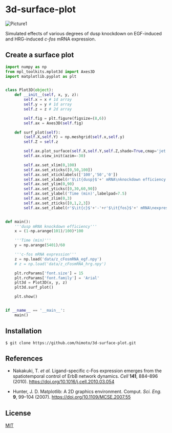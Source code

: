 # 3d-surface-plot

![Picture1](https://user-images.githubusercontent.com/31299606/59900035-db982380-9431-11e9-9603-8f2cdbc0a8e4.png)

Simulated effects of various degrees of dusp knockdown on EGF-induced and HRG-induced *c-fos* mRNA expression.

## Create a surface plot
```python
import numpy as np
from mpl_toolkits.mplot3d import Axes3D
import matplotlib.pyplot as plt


class Plot3D(object):
    def __init__(self, x, y, z):
        self.x = x # 1d array
        self.y = y # 1d array
        self.z = z # 2d array

        self.fig = plt.figure(figsize=(8,6))
        self.ax = Axes3D(self.fig)

    def surf_plot(self):
        (self.X,self.Y) = np.meshgrid(self.x,self.y)
        self.Z = self.z

        self.ax.plot_surface(self.X,self.Y,self.Z,shade=True,cmap='jet',rstride=1,cstride=1)
        self.ax.view_init(azim=-30)

        self.ax.set_xlim(0,100)
        self.ax.set_xticks([0,50,100])
        self.ax.set_xticklabels(['100','50','0'])
        self.ax.set_xlabel(r'$\it{dusp}$'+' mRNA\nknockdown efficiency (%)',labelpad=10)
        self.ax.set_ylim(0,90)
        self.ax.set_yticks([0,30,60,90])
        self.ax.set_ylabel('Time (min)',labelpad=7.5)
        self.ax.set_zlim(0,3)
        self.ax.set_zticks([0,1,2,3])
        self.ax.set_zlabel(r'$\it{c}$'+'-'+r'$\it{fos}$'+' mRNA\nexpression (%)',labelpad=5)


def main():
    '''dusp mRNA knockdown efficiency'''
    x = (1-np.arange(101)/100)*100

    '''Time (min)'''
    y = np.arange(5401)/60

    '''c-fos mRNA expression'''
    z = np.load('data/z_cFosmRNA_egf.npy')
    # z = np.load('data/z_cFosmRNA_hrg.npy')

    plt.rcParams['font.size'] = 15
    plt.rcParams['font.family'] = 'Arial'
    plt3d = Plot3D(x, y, z)
    plt3d.surf_plot()

    plt.show()


if __name__ == '__main__':
    main()
```

## Installation
    $ git clone https://github.com/himoto/3d-surface-plot.git

## References
- Nakakuki, T. *et al.* Ligand-specific c-Fos expression emerges from the spatiotemporal control of ErbB network dynamics. *Cell* **141**, 884–896 (2010). https://doi.org/10.1016/j.cell.2010.03.054

- Hunter, J. D. Matplotlib: A 2D graphics environment. Comput. *Sci. Eng.* **9**, 99–104 (2007). https://doi.org/10.1109/MCSE.2007.55

## License
[MIT](/LICENSE)
